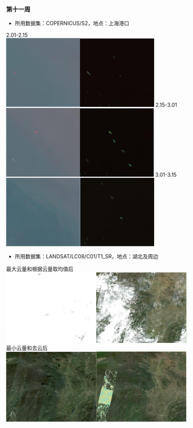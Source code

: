 ### 第十一周


* 所用数据集：COPERNICUS/S2，地点：上海港口


2.01-2.15<br>
<img src="./images/201_215.jpg" style="zoom:40%;" /><img src="./images/201_215_2.jpg" style="zoom:40%;" />
2.15-3.01<br>
<img src="./images/215_301.jpg" style="zoom:40%;" /><img src="./images/215_301_2.jpg" style="zoom:40%;" />
3.01-3.15<br>
<img src="./images/301_315.jpg" style="zoom:40%;" /><img src="./images/301_315_2.jpg" style="zoom:40%;" />

* 所用数据集：LANDSAT/LC08/C01/T1_SR，地点：湖北及周边

最大云量和根据云量取均值后<br>
<img src="./images/cloud1.jpg" style="zoom:33%;" /><img src="./images/cloud3.jpg" style="zoom:33%;" />
最小云量和去云后<br>
<img src="./images/cloud2.jpg" style="zoom:33%;" /><img src="./images/cloud4.jpg" style="zoom:33%;" />



